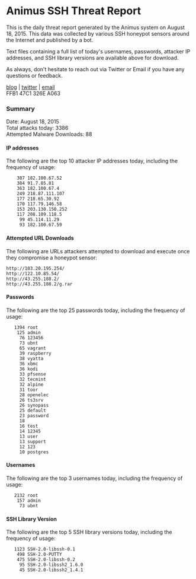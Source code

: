 # Animus SSH Threat Report

This is the daily threat report generated by the Animus system on August 18, 2015. This data was collected by various SSH honeypot sensors around the Internet and published by a bot.  

Text files containing a full list of today's usernames, passwords, attacker IP addresses, and SSH library versions are available above for download.  

As always, don't hesitate to reach out via Twitter or Email if you have any questions or feedback.  

[blog](http://morris.guru) | [twitter](https://twitter.com/andrew___morris) | [email](mailto:andrew@morris.guru)  
FFB1 47C1 326E A063  

### Summary

Date: August 18, 2015  
Total attacks today: 3386  
Attempted Malware Downloads: 88 

#### IP addresses
The following are the top 10 attacker IP addresses today, including the frequency of usage:
```
    387 182.100.67.52
    384 91.7.85.81
    363 182.100.67.4
    249 218.87.111.107
    177 218.65.30.92
    170 117.79.146.58
    153 203.130.150.252
    117 208.109.118.5
     99 45.114.11.29
     93 182.100.67.59
```

#### Attempted URL Downloads
The following are URLs attackers attempted to download and execute once they compromise a honeypot sensor:
```
http://103.20.195.254/
http://122.10.85.54/
http://43.255.188.2/
http://43.255.188.2/g.rar
```

#### Passwords
The following are the top 25 passwords today, including the frequency of usage:
```
   1394 root
    125 admin
     76 123456
     73 ubnt
     65 vagrant
     39 raspberry
     38 vyatta
     36 xbmc
     36 kodi
     33 pfsense
     32 tecmint
     32 alpine
     31 toor
     28 openelec
     26 ts3srv
     26 synopass
     25 default
     23 password
     18 
     16 test
     14 12345
     13 user
     13 support
     12 123
     10 postgres
```

#### Usernames
The following are the top 3 usernames today, including the frequency of usage:
```
   2132 root
    157 admin
     73 ubnt
```

#### SSH Library Version
The following are the top 5 SSH library versions today, including the frequency of usage:
```
   1123 SSH-2.0-libssh-0.1
    498 SSH-2.0-PUTTY
    475 SSH-2.0-libssh-0.2
     95 SSH-2.0-libssh2_1.6.0
     45 SSH-2.0-libssh2_1.4.1
```
